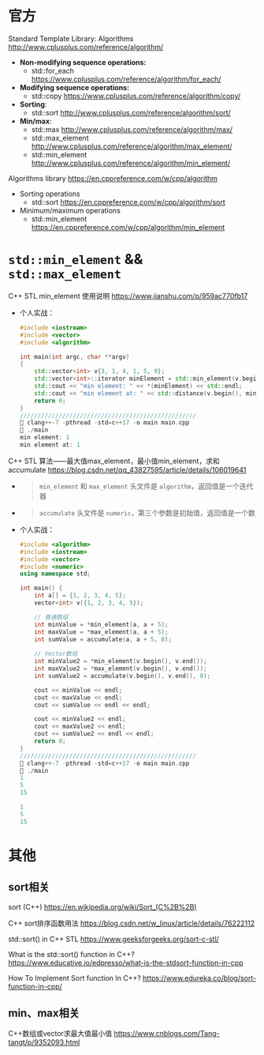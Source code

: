 
# 官方

Standard Template Library: Algorithms http://www.cplusplus.com/reference/algorithm/
- **Non-modifying sequence operations:**
  * std::for_each https://www.cplusplus.com/reference/algorithm/for_each/
- **Modifying sequence operations:**
  * std::copy https://www.cplusplus.com/reference/algorithm/copy/
- **Sorting**:
  * std::sort http://www.cplusplus.com/reference/algorithm/sort/
- **Min/max**:
  * std::max http://www.cplusplus.com/reference/algorithm/max/
  * std::max_element http://www.cplusplus.com/reference/algorithm/max_element/
  * std::min_element http://www.cplusplus.com/reference/algorithm/min_element/

Algorithms library https://en.cppreference.com/w/cpp/algorithm
- Sorting operations
  * std::sort https://en.cppreference.com/w/cpp/algorithm/sort
- Minimum/maximum operations
  * std::min_element https://en.cppreference.com/w/cpp/algorithm/min_element

# `std::min_element` && `std::max_element`

C++ STL min_element 使用说明 https://www.jianshu.com/p/959ac770fb17
- 个人实战：
  ```cpp
  #include <iostream>
  #include <vector>
  #include <algorithm>
  
  int main(int argc, char **argv) 
  {  
      std::vector<int> v{3, 1, 4, 1, 5, 9};
      std::vector<int>::iterator minElement = std::min_element(v.begin(), v.end());
      std::cout << "min element: " << *(minElement) << std::endl;
      std::cout << "min element at: " << std::distance(v.begin(), minElement) << std::endl;
      return 0;
  }
  //////////////////////////////////////////////////
   clang++-7 -pthread -std=c++17 -o main main.cpp
   ./main
  min element: 1
  min element at: 1
  ```

C++ STL 算法——最大值max_element，最小值min_element，求和accumulate https://blog.csdn.net/qq_43827595/article/details/106019641
- > `min_element` 和 `max_element` 头文件是 `algorithm`，返回值是一个迭代器
- > `accumulate` 头文件是 `numeric`，第三个参数是初始值，返回值是一个数
- 个人实战：
  ```cpp
  #include <algorithm>
  #include <iostream>
  #include <vector>
  #include <numeric> 
  using namespace std;
  
  int main() {
      int a[] = {1, 2, 3, 4, 5};
      vector<int> v({1, 2, 3, 4, 5});
  
      // 普通数组
      int minValue = *min_element(a, a + 5); 
      int maxValue = *max_element(a, a + 5); 
      int sumValue = accumulate(a, a + 5, 0);
     
      // Vector数组
      int minValue2 = *min_element(v.begin(), v.end());
      int maxValue2 = *max_element(v.begin(), v.end());
      int sumValue2 = accumulate(v.begin(), v.end(), 0);
  
      cout << minValue << endl;
      cout << maxValue << endl;
      cout << sumValue << endl << endl;
  
      cout << minValue2 << endl;
      cout << maxValue2 << endl;
      cout << sumValue2 << endl << endl;
      return 0;
  }
  //////////////////////////////////////////////////
   clang++-7 -pthread -std=c++17 -o main main.cpp
   ./main
  1
  5
  15
  
  1
  5
  15
  
  ```

# 其他

## sort相关

sort (C++) https://en.wikipedia.org/wiki/Sort_(C%2B%2B)

C++ sort排序函数用法 https://blog.csdn.net/w_linux/article/details/76222112

std::sort() in C++ STL https://www.geeksforgeeks.org/sort-c-stl/

What is the std::sort() function in C++? https://www.educative.io/edpresso/what-is-the-stdsort-function-in-cpp

How To Implement Sort function In C++? https://www.edureka.co/blog/sort-function-in-cpp/

## min、max相关

C++数组或vector求最大值最小值 https://www.cnblogs.com/Tang-tangt/p/9352093.html
